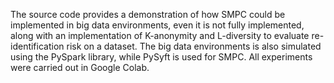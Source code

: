 The source code provides a demonstration of how SMPC could be implemented in big data environments, even it is not fully implemented, along with an implementation of K-anonymity and L-diversity to evaluate re-identification risk on a dataset. 
The big data environments is also simulated using the PySpark library, while PySyft is used for SMPC.
All experiments were carried out in Google Colab.
